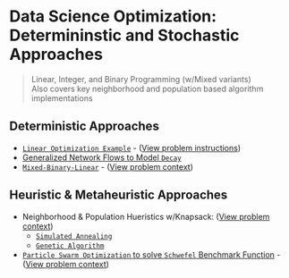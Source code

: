 # Data Science Optimization: Determininstic and Stochastic Approaches
> Linear, Integer, and Binary Programming (w/Mixed variants)  
> Also covers key neighborhood and population based algorithm implementations  

## Deterministic Approaches
* [`Linear Optimization Example`](https://github.com/Daniel-Carpenter/Metaheuristics/tree/main/03%20-%20Projects/2%20-%20Adv.%20LP%20and%20Network%20Flows#1---problem-1) - ([View problem instructions](https://github.com/Daniel-Carpenter/Metaheuristics/blob/main/03%20-%20Projects/2%20-%20Adv.%20LP%20and%20Network%20Flows/Assignment%20Instructions.pdf))
* [Generalized Network Flows to Model `Decay`](https://github.com/Daniel-Carpenter/Metaheuristics/tree/main/04%20-%20Exams/Exam%201#31-model-overview)
* [`Mixed-Binary-Linear`](https://github.com/Daniel-Carpenter/Metaheuristics/tree/main/03%20-%20Projects/3%20-%20Adv.%20Integer%20Programming#1---problem-1) - ([View problem context](https://github.com/Daniel-Carpenter/Metaheuristics/blob/main/03%20-%20Projects/3%20-%20Adv.%20Integer%20Programming/Assignment%20Instructions.pdf))

## Heuristic & Metaheuristic Approaches
* Neighborhood & Population Hueristics w/Knapsack: ([View problem context](https://github.com/Daniel-Carpenter/Metaheuristics/blob/main/03%20-%20Projects/5%20-%20Neighborhood%20Metaheuristics/Assignment%20Instructions.pdf))
    - [`Simulated Annealing`](https://github.com/Daniel-Carpenter/Metaheuristics/tree/main/03%20-%20Projects/5%20-%20Neighborhood%20Metaheuristics#1-question-1-simulated-annealing)
    - [`Genetic Algorithm`](https://github.com/Daniel-Carpenter/Metaheuristics/tree/main/03%20-%20Projects/5%20-%20Neighborhood%20Metaheuristics#2-question-2-genetic-algorithm) 
* [`Particle Swarm Optimization` to solve `Schwefel` Benchmark Function](https://github.com/Daniel-Carpenter/Metaheuristics/tree/main/03%20-%20Projects/6%20-%20Particle%20Swarm%20Optimization#1-question-1-particle-swarm-optimization) - ([View problem context](https://github.com/Daniel-Carpenter/Metaheuristics/blob/main/03%20-%20Projects/6%20-%20Particle%20Swarm%20Optimization/Assignment%20Instructions.pdf))
